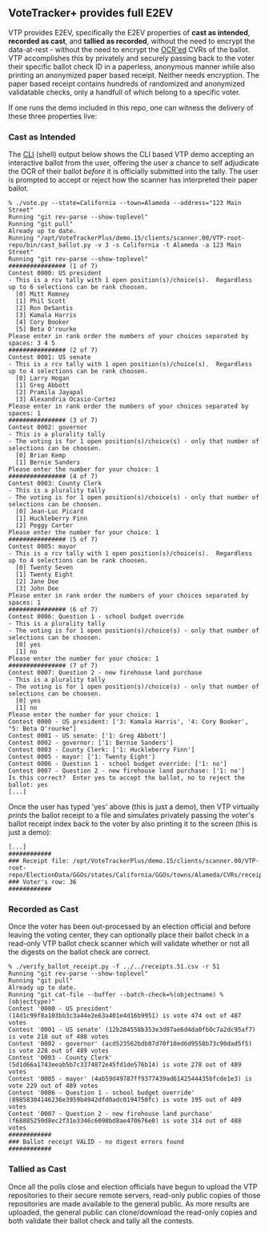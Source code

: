 ## VoteTracker+ provides full E2EV

VTP provides E2EV, specifically the E2EV properties of __cast as intended__, __recorded as cast__, and __tallied as recorded__, without the need to encrypt the data-at-rest - without the need to encrypt the [OCR'ed](https://en.wikipedia.org/wiki/Optical_character_recognition) CVRs of the ballot.  VTP accomplishes this by privately and securely passing back to the voter their specific ballot check ID in a paperless, anonymous manner while also printing an anonymized paper based receipt.  Neither needs encryption.  The paper based receipt contains hundreds of randomized and anonymized validatable checks, only a handfull of which belong to a specific voter.

If one runs the demo included in this repo, one can witness the delivery of these three properties live:

### Cast as Intended

The [CLI](https://en.wikipedia.org/wiki/Command-line_interface) (shell) output below shows the CLI based VTP demo accepting an interactive ballot from the user, offering the user a chance to self adjudicate the OCR of their ballot _before_ it is officially submitted into the tally.  The user is prompted to accept or reject how the scanner has interpreted their paper ballot.

```
% ./vote.py --state=California --town=Alameda --address="123 Main Street"
Running "git rev-parse --show-toplevel"
Running "git pull"
Already up to date.
Running "/opt/VoteTrackerPlus/demo.15/clients/scanner.00/VTP-root-repo/bin/cast_ballot.py -v 3 -s California -t Alameda -a 123 Main Street"
Running "git rev-parse --show-toplevel"
################ (1 of 7)
Contest 0000: US president
- This is a rcv tally with 1 open position(s)/choice(s).  Regardless up to 6 selections can be rank choosen.
  [0] Mitt Romney
  [1] Phil Scott
  [2] Ron DeSantis
  [3] Kamala Harris
  [4] Cory Booker
  [5] Beta O'rourke
Please enter in rank order the numbers of your choices separated by spaces: 3 4 5
################ (2 of 7)
Contest 0001: US senate
- This is a rcv tally with 1 open position(s)/choice(s).  Regardless up to 4 selections can be rank choosen.
  [0] Larry Hogan
  [1] Greg Abbott
  [2] Pramila Jayapal
  [3] Alexandria Ocasio-Cortez
Please enter in rank order the numbers of your choices separated by spaces: 1
################ (3 of 7)
Contest 0002: governor
- This is a plurality tally
- The voting is for 1 open position(s)/choice(s) - only that number of selections can be choosen.
  [0] Brian Kemp
  [1] Bernie Sanders
Please enter the number for your choice: 1
################ (4 of 7)
Contest 0003: County Clerk
- This is a plurality tally
- The voting is for 1 open position(s)/choice(s) - only that number of selections can be choosen.
  [0] Jean-Luc Picard
  [1] Huckleberry Finn
  [2] Peggy Carter
Please enter the number for your choice: 1
################ (5 of 7)
Contest 0005: mayor
- This is a rcv tally with 1 open position(s)/choice(s).  Regardless up to 4 selections can be rank choosen.
  [0] Twenty Seven
  [1] Twenty Eight
  [2] Jane Doe
  [3] John Doe
Please enter in rank order the numbers of your choices separated by spaces: 1
################ (6 of 7)
Contest 0006: Question 1 - school budget override
- This is a plurality tally
- The voting is for 1 open position(s)/choice(s) - only that number of selections can be choosen.
  [0] yes
  [1] no
Please enter the number for your choice: 1
################ (7 of 7)
Contest 0007: Question 2 - new firehouse land purchase
- This is a plurality tally
- The voting is for 1 open position(s)/choice(s) - only that number of selections can be choosen.
  [0] yes
  [1] no
Please enter the number for your choice: 1
Contest 0000 - US president: ['3: Kamala Harris', '4: Cory Booker', "5: Beta O'rourke"]
Contest 0001 - US senate: ['1: Greg Abbott']
Contest 0002 - governor: ['1: Bernie Sanders']
Contest 0003 - County Clerk: ['1: Huckleberry Finn']
Contest 0005 - mayor: ['1: Twenty Eight']
Contest 0006 - Question 1 - school budget override: ['1: no']
Contest 0007 - Question 2 - new firehouse land purchase: ['1: no']
Is this correct?  Enter yes to accept the ballot, no to reject the ballot: yes
[...]
```

Once the user has typed 'yes' above (this is just a demo), then VTP virtually _prints_ the ballot receipt to a file and simulates privately passing the voter's ballot receipt index back to the voter by also printing it to the screen (this is just a demo):

```
[...]
############
### Receipt file: /opt/VoteTrackerPlus/demo.15/clients/scanner.00/VTP-root-repo/ElectionData/GGOs/states/California/GGOs/towns/Alameda/CVRs/receipt.csv
### Voter's row: 36
############

```

### Recorded as Cast

Once the voter has been out-processed by an election official and before leaving the voting center, they can optionally place their ballot check in a read-only VTP ballot check scanner which will validate whether or not all the digests on the ballot check are correct.

```
% ./verify_ballot_receipt.py -f ../../receipts.51.csv -r 51
Running "git rev-parse --show-toplevel"
Running "git pull"
Already up to date.
Running "git cat-file --buffer --batch-check=%(objectname) %(objecttype)"
Contest '0000 - US president' (14d1c99f8a103bb3c3a44e2e63a401e4d16b9951) is vote 474 out of 487 votes
Contest '0001 - US senate' (12b284558b353e3d07ae6d4da0fb0c7a2dc95af7) is vote 218 out of 488 votes
Contest '0002 - governor' (acd523562bdb07d70f10ed6d9558b73c90dad5f5) is vote 228 out of 489 votes
Contest '0003 - County Clerk' (5d1d66a1743eeab5b7c3374872e45fd1de576b14) is vote 278 out of 489 votes
Contest '0005 - mayor' (4ab59d49787ff9377439ad6142544435bfcde1e3) is vote 229 out of 489 votes
Contest '0006 - Question 1 - school budget override' (89858304146236e3959b4942dfd0adc0194750fc) is vote 195 out of 489 votes
Contest '0007 - Question 2 - new firehouse land purchase' (f68885250d8ec2f31e3346c6098bd8ae470676e0) is vote 314 out of 488 votes
############
### Ballot receipt VALID - no digest errors found
############
```

### Tallied as Cast

Once all the polls close and election officials have begun to upload the VTP repositories to their secure remote servers, read-only public copies of those repositories are made available to the general public.  As more results are uploaded, the general public can clone/download the read-only copies and both validate their ballot check and tally all the contests.

